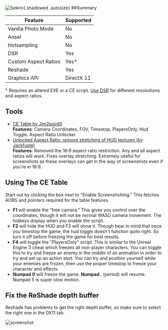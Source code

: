 ![Sekiro](\Images\sekiro_header.png "Shot by jim2point0"){.shadowed .autosize}
##Summary

Feature | Supported
--|--
Vanilla Photo Mode | No
Ansel | No
Hotsampling | No
DSR | Yes
Custom Aspect Ratios | Yes*
Reshade | Yes
Graphics API | DirectX 11

\* Requires an altered EXE or a CE script. [Use DSR](https://framedsc.github.io/GeneralGuides/custom_dsr_resolutions.htm) for different resoluitions and aspect ratios.
 
## Tools

* [CE Table by Jim2point0](..\CheatTables\sekiro_photoModeUpdated.CT)  
**Features**: Camera Coordinates, FOV, Timestop, PlayersOnly, Hud Toggle. Aspect Ratio Unlocker
* [Unlocked Aspect Ratio, remove stretching of HUD textures (by Jackfuste)](https://www.wsgf.org/phpBB3/viewtopic.php?p=176159#p176159)  
**Features**: Removed the 16:9 aspect ratio restriction. Any and all aspect ratios will work. Fixes overlay stretching. Extremely useful for screenshots as these overlays 
can get in the way of screenshots even if you're in 16:9.

## Using The CE Table

Start out by clicking the box next to "Enable Screenshotting." This fetches AOBS and pointers required for the table features. 

* **F1** will enable the "free camera." This gives you control over the coordinates, though it will not be normal WASD camera movement. The hotkeys display when you enable the script. 
* **F2** will hide the HUD and F3 will show it. Though bear in mind that once you timestop the game, the hud toggle doesn't function quite right. So turn it off before freezing the game for best results.
* **F4** will toggle the "PlayersOnly" script. This is similar to the Unreal Engine 3 cheat which freezes all non-player characters. You can toggle this to try and freeze an enemy in the middle of an animation in order to try and set up an action shot. You can try and position yourself while your enemies are frozen, then use the proper timestop to freeze your character and effects.
* **Numpad 0** will freeze the game. **Numpad .** (period) will resume. Numpad 5 is super slow motion.

## Fix the ReShade depth buffer

Reshade has problems to get the right depth buffer, so make sure to select the right one in the DX11 tab.

![screenshot](https://i.imgur.com/uuX20Vp.png)
